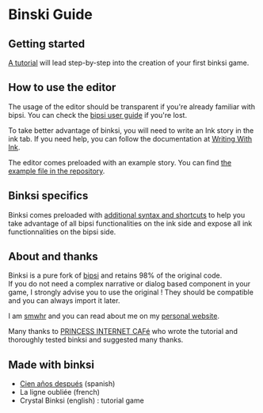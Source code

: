 # Binski Guide


## Getting started

[A tutorial](tutorial.md) will lead step-by-step into the creation of your first binksi game.

## How to use the editor

The usage of the editor should be transparent if you're already familiar with bipsi. You can check the [bipsi user guide](https://kool.tools/bipsi/user-guide.pdf) if you're lost.

To take better advantage of binksi, you will need to write an Ink story in the ink tab. If you need help, you can follow the documentation at [Writing With Ink](https://github.com/inkle/ink/blob/master/Documentation/WritingWithInk.md). 

The editor comes preloaded with an example story. You can find [the example file in the repository](https://github.com/smwhr/binksi/blob/main/data/story.ink).


## Binksi specifics

Binksi comes preloaded with [additional syntax and shortcuts](binksi-syntax.md) to help you take advantage of all bipsi functionalities on the ink side and expose all ink functionnalities on the bipsi side.


## About and thanks

Binksi is a pure fork of [bipsi](https://kool.tools/bipsi/) and retains 98% of the original code.  
If you do not need a complex narrative or dialog based component in your game, I strongly advise you to use the original ! They should be compatible and you can always import it later.

I am [smwhr](https://smwhr.itch.io/) and you can read about me on my [personal website](https://smwhr.net).

Many thanks to [PRINCESS INTERNET CAFé](https://princessinternetcafe.itch.io/) who wrote the tutorial and thoroughly tested binksi and suggested many thanks.


## Made with binksi

* [Cien años después](https://princessinternetcafe.itch.io/cien-anos-despues) (spanish)
* La ligne oubliée (french)
* Crystal Binksi (english) : tutorial game

